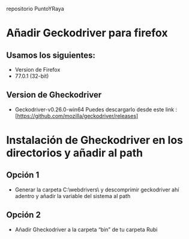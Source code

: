 repositorio PuntoYRaya
# Añadir  Geckodriver para firefox
## Usamos los siguientes:
- Version de Firefox
- 77.0.1 (32-bit)
## Version de Gheckodriver 
- Geckodriver-v0.26.0-win64
Puedes descargarlo desde este link  :
[https://github.com/mozilla/geckodriver/releases]
# Instalación de Gheckodriver en los directorios y  añadir al path
## Opción 1 
- Generar la carpeta C:\webdrivers\ y descomprimir geckodriver ahí adentro y añadir la variable del sistema al path
## Opción 2 
- Añadir Gheckodriver a la carpeta “bin” de tu carpeta Rubi
